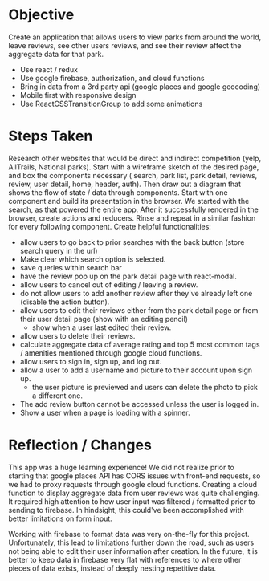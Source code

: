 Objective
===

Create an application that allows users to view parks from around the world, leave reviews, see other users reviews, and see their review affect the aggregate data for that park.
* Use react / redux
* Use google firebase, authorization, and cloud functions
* Bring in data from a 3rd party api (google places and google geocoding)
* Mobile first with responsive design
* Use ReactCSSTransitionGroup to add some animations

Steps Taken
===

Research other websites that would be direct and indirect competition (yelp, AllTrails, National parks). Start with a wireframe sketch of the desired page, and box the components necessary ( search, park list, park detail, reviews, review, user detail, home, header, auth). Then draw out a diagram that shows the flow of state / data through components. Start with one component and build its presentation in the browser. We started with the search, as that powered the entire app. After it successfully rendered in the browser, create actions and reducers. Rinse and repeat in a similar fashion for every following component. Create helpful functionalities:
* allow users to go back to prior searches with the back button (store search query in the url)
* Make clear which search option is selected.
* save queries within search bar
* have the review pop up on the park detail page with react-modal.
* allow users to cancel out of editing / leaving a review.
* do not allow users to add another review after they've already left one (disable the action button).
* allow users to edit their reviews either from the park detail page or from their user detail page (show with an editing pencil)
  - show when a user last edited their review.
* allow users to delete their reviews.
* calculate aggregate data of average rating and top 5 most common tags / amenities mentioned through google cloud functions.
* allow users to sign in, sign up, and log out. 
* allow a user to add a username and picture to their account upon sign up.
  - the user picture is previewed and users can delete the photo to pick a different one.
* The add review button cannot be accessed unless the user is logged in. 
* Show a user when a page is loading with a spinner.

Reflection / Changes
===

This app was a huge learning experience! We did not realize prior to starting that google places API has CORS issues with front-end requests, so we had to proxy requests through google cloud functions. Creating a cloud function to display aggregate data from user reviews was quite challenging. It required high attention to how user input was filtered / formatted prior to sending to firebase. In hindsight, this could've been accomplished with better limitations on form input.

Working with firebase to format data was very on-the-fly for this project. Unfortunately, this lead to limitations further down the road, such as users not being able to edit their user information after creation. In the future, it is better to keep data in firebase very flat with references to where other pieces of data exists, instead of deeply nesting repetitive data.
